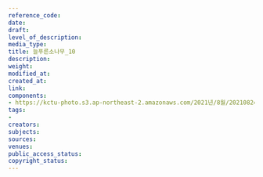 ```yaml
---
reference_code: 
date: 
draft: 
level_of_description: 
media_type: 
title: 늘푸른소나무_10
description: 
weight: 
modified_at: 
created_at: 
link: 
components:
- https://kctu-photo.s3.ap-northeast-2.amazonaws.com/2021년/8월/20210824_양성윤+전+공무원노조+위원장+12년만의+복직/늘푸른소나무_10.jpg
tags:
- 
creators: 
subjects: 
sources: 
venues: 
public_access_status: 
copyright_status: 
---
```

